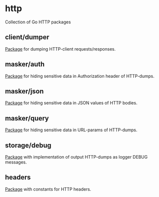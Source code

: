 # http
Collection of Go HTTP packages

## client/dumper
[Package](https://github.com/nafigator/http/blob/main/client/dumper/README.md) for dumping HTTP-client requests/responses.

## masker/auth
[Package](https://github.com/nafigator/http/tree/main/masker/auth) for hiding sensitive data in Authorization header of HTTP-dumps.

## masker/json
[Package](https://github.com/nafigator/http/tree/main/masker/json) for hiding sensitive data in JSON values of HTTP bodies.

## masker/query
[Package](https://github.com/nafigator/http/tree/main/masker/query) for hiding sensitive data in URL-params of HTTP-dumps.

## storage/debug
[Package](https://github.com/nafigator/http/tree/main/storage/debug) with implementation of output HTTP-dumps as logger DEBUG messages.

## headers
[Package](https://github.com/nafigator/http/blob/main/headers/README.md) with constants for HTTP headers.
